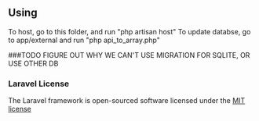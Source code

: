 ## Using

To host, go to this folder, and run "php artisan host"
To update databse, go to app/external and run "php api_to_array.php"

###TODO
FIGURE OUT WHY WE CAN'T USE MIGRATION FOR SQLITE, OR USE OTHER DB

### Laravel License

The Laravel framework is open-sourced software licensed under the [MIT license](http://opensource.org/licenses/MIT)
